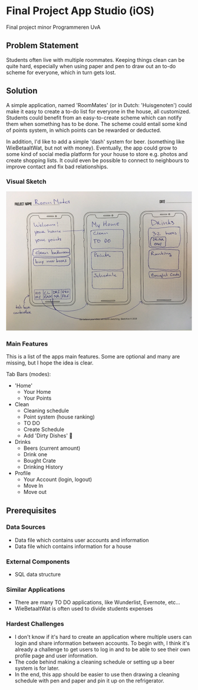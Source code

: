 # Final Project App Studio (iOS)
Final project minor Programmeren UvA

## Problem Statement
Students often live with multiple roommates. Keeping things clean can be quite hard, especially when using paper and pen to draw out an to-do scheme for everyone, which in turn gets lost. 


## Solution
A simple application, named 'RoomMates' (or in Dutch: 'Huisgenoten') could make it easy to create a to-do list for everyone in the house, all customized. Students could benefit from an easy-to-create scheme which can notify them when something has to be done. The scheme could entail some kind of points system, in which points can be rewarded or deducted. 

In addition, I'd like to add a simple 'dash' system for beer. (something like WieBetaaltWat, but not with money). Eventually, the app could grow to some kind of social media platform for your house to store e.g. photos and create shopping lists. It could even be possible to connect to neighbours to improve contact and fix bad relationships.

### Visual Sketch

![visual_sketch](doc/visual_sketch.jpg)


### Main Features
This is a list of the apps main features. Some are optional and many are missing, but I hope the idea is clear.

Tab Bars (modes):
* 'Home'
  * Your Home
  * Your Points
* Clean
  * Cleaning schedule
  * Point system (house ranking)
  * TO DO
  * Create Schedule
  * Add 'Dirty Dishes' :sponge:
* Drinks
  * Beers (current amount)
  * Drink one
  * Bought Crate
  * Drinking History
* Profile
  * Your Account (login, logout)
  * Move In
  * Move out


## Prerequisites

### Data Sources
* Data file which contains user accounts and information
* Data file which contains information for a house 

### External Components
* SQL data structure

### Similar Applications
* There are many TO DO applications, like Wunderlist, Evernote, etc...
* WieBetaaltWat is often used to divide students expenses

### Hardest Challenges
* I don't know if it's hard to create an application where multiple users can login and share information between accounts. To begin with, I think it's already a challenge to get users to log in and to be able to see their own profile page and user information.
* The code behind making a cleaning schedule or setting up a beer system is for later.
* In the end, this app should be easier to use then drawing a cleaning schedule with pen and paper and pin it up on the refrigerator.



